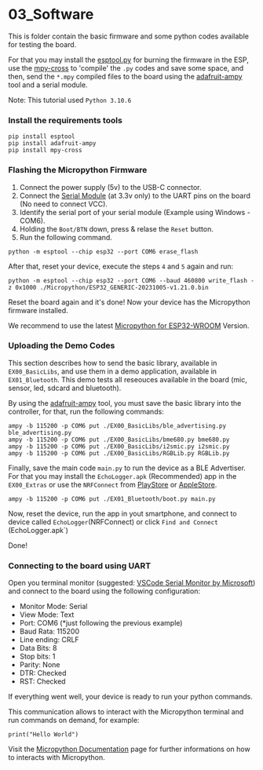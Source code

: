 # 03_Software

This is folder contain the basic firmware and some python codes available for testing the board.

For that you may install the [esptool.py](https://github.com/espressif/esptool) for burning the firmware in the ESP, use the [mpy-cross](https://gitlab.com/alelec/mpy_cross) to 'compile' the `.py` codes and save some space, and then, send the `*.mpy` compiled files to the board using the [adafruit-ampy](https://github.com/scientifichackers/ampy) tool and a serial module.

Note: This tutorial used `Python 3.10.6`

### Install the requirements tools
```
pip install esptool
pip install adafruit-ampy
pip install mpy-cross
```

### Flashing the Micropython Firmware

1. Connect the power supply (5v) to the USB-C connector.
2. Connect the [Serial Module](https://www.smartkits.com.br/conversor-ftdi-ft232rl-com-chave-3-3v5v-vermelho?parceiro=9390&gad_source=1&gclid=Cj0KCQiAkKqsBhC3ARIsAEEjuJiISQHI6NMQX0_4cwJt9-WwlSEjd3k5F9d2lmZSCOJGGaLRyTsUmu4aAsqQEALw_wcB) (at 3.3v only) to the UART pins on the board (No need to connect VCC).
3. Identify the serial port of your serial module (Example using Windows - COM6).
4. Holding the `Boot/BTN` down, press & relase the `Reset` button.
5. Run the following command.

```
python -m esptool --chip esp32 --port COM6 erase_flash
```

After that, reset your device, execute the steps `4` and `5` again and run:

```
python -m esptool --chip esp32 --port COM6 --baud 460800 write_flash -z 0x1000 ./Micropython/ESP32_GENERIC-20231005-v1.21.0.bin
```

Reset the board again and it's done! Now your device has the Micropython firmware installed. 

We recommend to use the latest [Micropython for ESP32-WROOM](https://micropython.org/download/ESP32_GENERIC/) Version.

### Uploading the Demo Codes

This section describes how to send the basic library, available in `EX00_BasicLibs`, and use them in a demo application, available in `EX01_Bluetooth`. This demo tests all reseouces available in the board (mic, sensor, led, sdcard and bluetooth).

By using the [adafruit-ampy](https://github.com/scientifichackers/ampy) tool, you must save the basic library into the controller, for that, run the following commands:

```
ampy -b 115200 -p COM6 put ./EX00_BasicLibs/ble_advertising.py ble_advertising.py 
ampy -b 115200 -p COM6 put ./EX00_BasicLibs/bme680.py bme680.py 
ampy -b 115200 -p COM6 put ./EX00_BasicLibs/i2smic.py i2smic.py 
ampy -b 115200 -p COM6 put ./EX00_BasicLibs/RGBLib.py RGBLib.py 
```

Finally, save the main code `main.py` to run the device as a BLE Advertiser. For that you may install the `EchoLogger.apk` (Recommended) app in the `EX00_Extras` or use the `NRFConnect` from [PlayStore](https://play.google.com/store/apps/details?id=no.nordicsemi.android.mcp&pcampaignid=web_share) or [AppleStore](https://apps.apple.com/br/app/nrf-connect-for-mobile/id1054362403?platform=iphone).

```
ampy -b 115200 -p COM6 put ./EX01_Bluetooth/boot.py main.py 
```

Now, reset the device, run the app in yout smartphone, and connect to device called `EchoLogger`(NRFConnect) or click `Find and Connect` (EchoLogger.apk`)

Done!

### Connecting to the board using UART

Open you terminal monitor (suggested: [VSCode Serial Monitor by Microsoft](https://github.com/microsoft/vscode-serial-monitor_)) and connect to the board using the following configuration:

- Monitor Mode: Serial
- View Mode: Text
- Port: COM6 (*just following the previous example)
- Baud Rata: 115200
- Line ending: CRLF
- Data Bits: 8
- Stop bits: 1
- Parity: None
- DTR:  Checked
- RST: Checked

If everything went well, your device is ready to run your python commands.

This communication allows to interact with the Micropython terminal and run commands on demand, for example: 

```
print("Hello World")
```

Visit the [Micropython Documentation](https://docs.micropython.org/en/latest/) page for further informations on how to interacts with Micropython.
